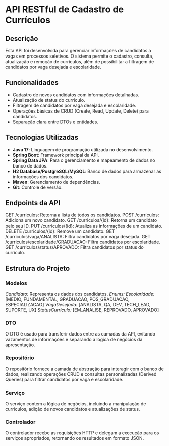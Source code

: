 # API RESTful de Cadastro de Currículos

## Descrição

Esta API foi desenvolvida para gerenciar informações de candidatos a vagas em processos seletivos. O sistema permite o cadastro, consulta, atualização e remoção de currículos, além de possibilitar a filtragem de candidatos por vaga desejada e escolaridade.

## Funcionalidades

- Cadastro de novos candidatos com informações detalhadas.
- Atualização de status do currículo.
- Filtragem de candidatos por vaga desejada e escolaridade.
- Operações básicas de CRUD (Create, Read, Update, Delete) para candidatos.
- Separação clara entre DTOs e entidades.

## Tecnologias Utilizadas

- **Java 17**: Linguagem de programação utilizada no desenvolvimento.
- **Spring Boot**: Framework principal da API.
- **Spring Data JPA**: Para o gerenciamento e mapeamento de dados no banco de dados.
- **H2 Database/PostgreSQL/MySQL**: Banco de dados para armazenar as informações dos candidatos.
- **Maven**: Gerenciamento de dependências.
- **Git**: Controle de versão.

## Endpoints da API
GET /curriculos: Retorna a lista de todos os candidatos.
POST /curriculos: Adiciona um novo candidato.
GET /curriculos/{id}: Retorna um candidato pelo seu ID.
PUT /curriculos/{id}: Atualiza as informações de um candidato.
DELETE /curriculos/{id}: Remove um candidato.
GET /curriculos/vaga/ANALISTA: Filtra candidatos por vaga desejada.
GET /curriculos/escolaridade/GRADUACAO: Filtra candidatos por escolaridade.
GET /curriculos/status/APROVADO: Filtra candidatos por status do currículo.

## Estrutura do Projeto
### Modelos
*Candidato:* Representa os dados dos candidatos.
*Enums:*
*Escolaridade:* [MEDIO, FUNDAMENTAL, GRADUACAO, POS_GRADUACAO, ESPECIALIZACAO]
*VagaDesejada:* [ANALISTA, QA, DEV, TECH_LEAD, SUPORTE, UX]
*StatusCurriculo:* [EM_ANALISE, REPROVADO, APROVADO]

### DTO
O DTO é usado para transferir dados entre as camadas da API, evitando vazamentos de informações e separando a lógica de negócios da apresentação.

### Repositório
O repositório fornece a camada de abstração para interagir com o banco de dados, realizando operações CRUD e consultas personalizadas (Derived Queries) para filtrar candidatos por vaga e escolaridade.

### Serviço
O serviço contem a lógica de negócios, incluindo a manipulação de currículos, adição de novos candidatos e atualizações de status.

### Controlador
O controlador recebe as requisições HTTP e delegam a execução para os serviços apropriados, retornando os resultados em formato JSON.


